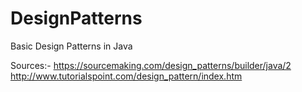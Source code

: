 # DesignPatterns

Basic Design Patterns in Java

Sources:-
https://sourcemaking.com/design_patterns/builder/java/2
http://www.tutorialspoint.com/design_pattern/index.htm
